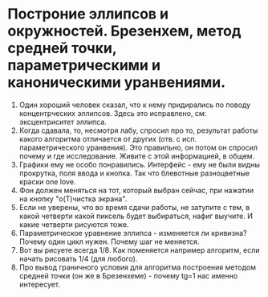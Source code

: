 # Построние эллипсов и окружностей. Брезенхем, метод средней точки, параметрическими и каноническими уранвениями. 
1. Один хороший человек сказал, что к нему придирались по поводу концентрческих эллипсов. Здесь это исправлено, см: эксцентриситет эллипса.
2. Когда сдавала, то, несмотря лабу, спросил про то, результат работы какого алгоритма отличается от других (отв. с исп. параметрического уранвения). Это правильно, он потом он спросил почему и где исследование. Живите с этой информацией, в общем.
3. Графики ему не особо понравились. Интерфейс - ему не были видны прокрутка, поля ввода и кнопка. Так что блевотные разноцветные краски one love. 
4. Фон должен меняться на тот, который выбран сейчас, при нажатии на кнопку "о(Т)чистка экрана".
5. Если не уверены, что во время сдачи работы, не затупите с тем, в какой четверти какой пиксель будет выбираться, нафиг выучите. И какие четверти рисуются тоже. 
6. Параметрическое уравнение эллипса - изменяется ли кривизна? Почему один цикл нужен. Почему шаг не меняется.
7. Вот вы рисуете всегда 1/8. Как поменяется например алгоритм, если начать рисовать 1/4 (для любого).
8. Про вывод граничного условия для алгоритма построения методом средней точки (он же в Брезенхеме) - почему tg=1 нас именно интересует. 
